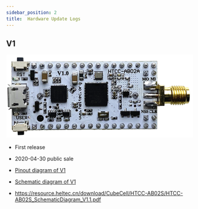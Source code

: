 ```yaml
---
sidebar_position: 2
title:  Hardware Update Logs
---
```





## V1

![](img/hardware_update_log/03.png)

- First release
- 2020-04-30 public sale
- [Pinout diagram of V1](http://resource.heltec.cn/download/CubeCell/HTCC-AB02A/HTCC-AB02A_PinoutDiagram.pdf)
- [Schematic diagram of V1](http://resource.heltec.cn/download/CubeCell/HTCC-AB02A/HTCC-AB02A_SchematicDiagram.pdf)

- https://resource.heltec.cn/download/CubeCell/HTCC-AB02S/HTCC-AB02S_SchematicDiagram_V1.1.pdf
